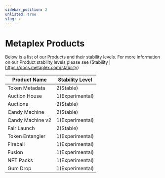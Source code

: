 ```yaml
---
sidebar_position: 2
unlisted: true
slug: /
---
```


# Metaplex Products
Below is a list of our Products and their stability levels. For more information on our Product stability levels please see (Stability | https://docs.metaplex.com/stability)

| Product Name     | Stability Level |
|------------------|-----------------|
| Token Metadata   | 2(Stable)       |
| Auction House    | 1(Experimental) |
| Auctions         | 2(Stable)       |
| Candy Machine    | 2(Stable)       |
| Candy Machine v2 | 1(Experimental) |
| Fair Launch      | 2(Stable)       |
| Token Entangler  | 1(Experimental) |
| Fireball         | 1(Experimental) |
| Fusion           | 1(Experimental) |
| NFT Packs        | 1(Experimental) |
| Gum Drop         | 1(Experimental) |
